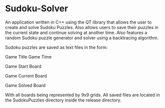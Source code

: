 # Sudoku-Solver

An application written in C++ using the QT library that allows the user to create and solve Sudoku Puzzles. Also allows users to save their puzzles in the current state and 
continue solving at another time. Also features a random Sudoku puzzle generator and solver using a backtracing algorithm. 

Sudoku puzzles are saved as text files in the form:

Game Title
Game Time

Game Start Board

Game Current Board

Game Solved Board

With all boards being represented by 9x9 grids. All saved files are located in the SudokuPuzzles directory inside the release directory.
